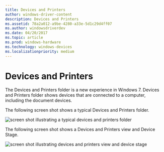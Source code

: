 ```yaml
---
title: Devices and Printers
author: windows-driver-content
description: Devices and Printers
ms.assetid: 78a2a012-a9be-4280-a33e-5d1c29d4ff07
ms.author: windowsdriverdev
ms.date: 04/20/2017
ms.topic: article
ms.prod: windows-hardware
ms.technology: windows-devices
ms.localizationpriority: medium
---
```


# Devices and Printers


The Devices and Printers folder is a new experience in Windows 7. Devices and Printers folder shows devices that are connected to a computer, including the document devices.

The following screen shot shows a typical Devices and Printers folder.

![screen shot illustrating a typical devices and printers folder](images/devicestage002.png)

The following screen shot shows a Devices and Printers view and Device Stage.

![screen shot illustrating devices and printers view and device stage](images/devicestage003.png)

 

 





